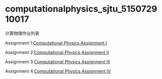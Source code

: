 # computationalphysics_sjtu_515072910017
计算物理作业列表

Assignment 1:[Computational Physics Assignment I](https://www.zybuluo.com/wulizha/note/1063703)


Assignment 2:[Computational Physics Assignment II](https://www.zybuluo.com/wulizha/note/1073143)

Assignment 3:[Computational Physics Assignment III](https://www.zybuluo.com/wulizha/note/1083828)

Assignment 4:[Computational Physics Assignment IV](https://www.zybuluo.com/wulizha/note/1090553)